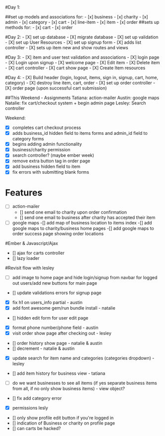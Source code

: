 #Day 1:

##set up models and associations for:
	- [x] business
	- [x] charity
	- [x] admin
	- [x] category
	- [x] cart
	- [x] line-item
	- [x] item
	- [x] order
##sets up methods for:
	- [x] cart
	- [x] order

#Day 2:
	- [X] set up database
	- [X] migrate database
	- [X] set up validation
	- [X] set up User Resources
	- [X] set up signup form
	- [X] adds list controller
	- [X] sets up item new and show routes and views

#Day 3:
	- [X] item and user test validation and associations
	- [X] login page
	- [X] Login upon signup
	- [X] welcome page
	- [X] Edit item
	- [X] Delete item
	- [X] cart controller
	- [X] cart show page
	- [X] Create Item resources

#Day 4:
	- [X] Build header (login, logout, items, sign in, signup, cart, home, category)
	- [X] destroy line item, cart, order
	- [X] set up order controller
	- [X] order page (upon successful cart submission)


##This Weekend - Assignments
Tatiana: action-mailer
Austin: google maps
Natalie: fix cart/checkout system + begin admin page
Lesley: Search controller

Weekend:
- [X] completes cart checkout process
- [X] adds business_id hidden field to items forms and admin_id field to category forms
- [X] begins adding admin functionality
- [X] business/charity permission
- [X] search controller? (maybe ember week)
- [X] remove extra button tag in order page
- [X] add business hidden field to item
- [X] fix errors with submitting blank forms

# Features
- [ ] action-mailer
	- [] send one email to charity upon order confirmation
	- [] send one email to business after charity has accepted their item
- [ ] google maps
	-[] add map of business location to items index
	-[] add google maps to charity/business home pages
	-[] add google maps to order success page showing order locations

#Ember & Javascript/Ajax
- [] ajax for carts controller
- [] lazy loader

#Revisit flow with lesley
- [ ] add image to home page and hide login/signup from navbar for logged out users/add new buttons for main page
- [] update validations errors for signup page
- [X] fix h1 on users_info partial - austin
- [X] add font awesome gem/run bundle install - natalie
- [] hidden edit form for user edit page
- [X] format phone number/phone field - austin
- [X] visit order show page after checking out - lesley
- [] order history show page - natalie & austin
- [] decrement - natalie & austin
- [X] update search for item name and categories (categories dropdown) - lesley
- [] add item history for business view - tatiana
- [ ] do we want businesses to see all items (if yes separate business items from all, if no only show business items) - view object?
- [] fix add category error
- [X] permissions lesly
- [] only show profile edit button if you're logged in
- [] indication of Business or charity on profile page
- [] can carts be hacked?
